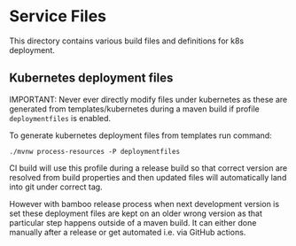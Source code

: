 # Service Files
This directory contains various build files and definitions for k8s deployment.

## Kubernetes deployment files

IMPORTANT: Never ever directly modify files under kubernetes as
           these are generated from templates/kubernetes during
           a maven build if profile `deploymentfiles` is enabled.

To generate kubernetes deployment files from templates run command:

    ./mvnw process-resources -P deploymentfiles

CI build will use this profile during a release build so that
correct version are resolved from build properties and then
updated files will automatically land into git under correct
tag.

However with bamboo release process when next development version
is set these deployment files are kept on an older wrong version
as that particular step happens outside of a maven build. It can
either done manually after a release or get automated i.e. via
GitHub actions.
